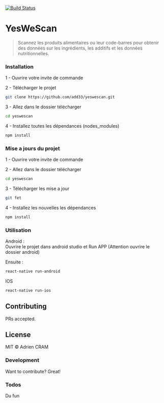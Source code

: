 [![Build Status](https://travis-ci.org/joemccann/dillinger.svg?branch=master)](https://travis-ci.org/joemccann/dillinger)

# YesWeScan
> Scannez les produits alimentaires ou leur code-barres pour obtenir des données sur les ingrédients, les additifs et les données nutritionnelles.


### Installation
1 - Ouvrire votre invite de commande

2 - Télécharger le projet
```sh
git clone https://github.com/add33/yeswescan.git
```

3 - Allez dans le dossier télécharger
```sh
cd yeswescan
```

4 - Installez toutes les dépendances (nodes_modules)
```sh
npm install
```

### Mise a jours du projet
1 - Ouvrire votre invite de commande

2 - Allez dans le dossier télécharger
```sh
cd yeswescan
```

3 - Télécharger les mise a jour
```sh
git fet
```

4 - Installez les nouvelles les dépendances
```sh
npm install
```


### Utilisation 
Android :  
Ouvrire le projet dans android studio et Run APP (Attention ouvrire le dossier android) 

Ensuite :
```sh
react-native run-android
```

IOS
```sh
react-native run-ios
```

## Contributing
PRs accepted.

## License
MIT © Adrien CRAM

### Development
Want to contribute? Great!

### Todos
Du fun
